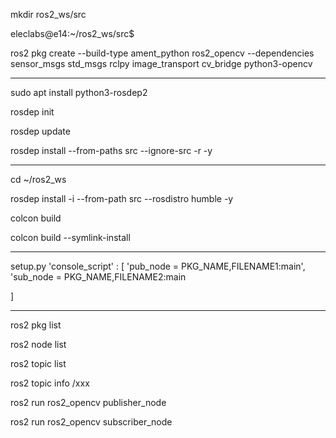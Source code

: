 mkdir ros2_ws/src

eleclabs@e14:~/ros2_ws/src$ 

ros2 pkg create --build-type ament_python ros2_opencv --dependencies sensor_msgs std_msgs rclpy image_transport cv_bridge python3-opencv

-------------------------------------

sudo apt install python3-rosdep2

rosdep init

rosdep update

rosdep install --from-paths src --ignore-src -r -y

-----------------------------------

cd ~/ros2_ws

rosdep install -i --from-path src --rosdistro humble -y

colcon build

colcon build --symlink-install 

-------------------------------------

setup.py
'console_script' : [
    'pub_node = PKG_NAME,FILENAME1:main',
    'sub_node = PKG_NAME,FILENAME2:main

]

-------------------------------------
ros2 pkg list

ros2 node list

ros2 topic list

ros2 topic info /xxx

ros2 run ros2_opencv publisher_node

ros2 run ros2_opencv subscriber_node
